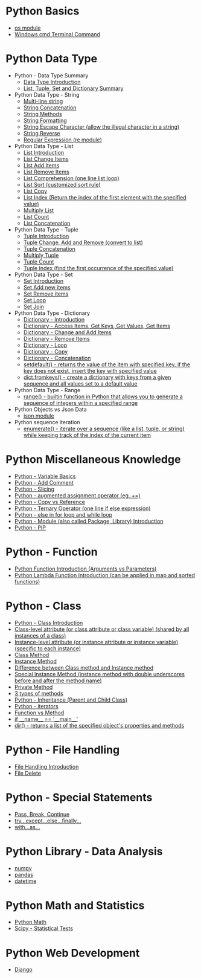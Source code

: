 # Python Basics

* [os module](https://github.com/yangshiteng/StatQuest-Study-Notes/blob/main/python/os%20module.md)
* [Windows cmd Terminal Command](https://github.com/yangshiteng/StatQuest-Study-Notes/blob/main/python/commoncommand.md)


# Python Data Type

* Python - Data Type Summary
  * [Data Type Introduction](https://github.com/yangshiteng/StatQuest-Study-Notes/blob/main/Notes/PythonCommonKnowledge.md)
  * [List, Tuple, Set and Dictionary Summary](https://github.com/yangshiteng/StatQuest-Study-Notes/blob/main/python/list%2Ctuple%2Cset%2Cdic.md)
* Python Data Type - String
  * [Multi-line string](https://github.com/yangshiteng/StatQuest-Study-Notes/blob/main/python/multi%20line%20string.md)
  * [String Concatenation](https://github.com/yangshiteng/StatQuest-Study-Notes/blob/main/python/string%20contact.md)
  * [String Methods](https://github.com/yangshiteng/StatQuest-Study-Notes/blob/main/python/string%20methods.md)
  * [String Formatting](https://github.com/yangshiteng/StatQuest-Study-Notes/blob/main/python/stringformat.md)
  * [String Escape Character (allow the illegal character in a string)](https://github.com/yangshiteng/StatQuest-Study-Notes/blob/main/python/escape%20character.md)
  * [String Reverse](https://github.com/yangshiteng/StatQuest-Study-Notes/blob/main/python/string%20reverse.md)
  * [Regular Expression (re module)](https://github.com/yangshiteng/StatQuest-Study-Notes/blob/main/python/regular%20expression.md)
* Python Data Type - List 
  * [List Introduction](https://github.com/yangshiteng/StatQuest-Study-Notes/blob/main/python/list%20introduction.md)
  * [List Change Items](https://github.com/yangshiteng/StatQuest-Study-Notes/blob/main/python/List%20Change%20Items.md)
  * [List Add Items](https://github.com/yangshiteng/StatQuest-Study-Notes/blob/main/python/listadditems.md)
  * [List Remove Items](https://github.com/yangshiteng/StatQuest-Study-Notes/blob/main/python/list%20remove.md)
  * [List Comprehension (one line list loop)](https://github.com/yangshiteng/StatQuest-Study-Notes/blob/main/python/list%20comprehension.md)
  * [List Sort (customized sort rule)](https://github.com/yangshiteng/StatQuest-Study-Notes/blob/main/python/list%20sort.md)
  * [List Copy](https://github.com/yangshiteng/StatQuest-Study-Notes/blob/main/python/list%20copy.md)
  * [List Index (Return the index of the first element with the specified value)](https://github.com/yangshiteng/StatQuest-Study-Notes/blob/main/python/list%20index.md)
   * [Multiply List](https://github.com/yangshiteng/StatQuest-Study-Notes/blob/main/python/Multiply%20List.md)
   * [List Count](https://github.com/yangshiteng/StatQuest-Study-Notes/blob/main/python/List%20count.md)
   * [List Concatenation](https://github.com/yangshiteng/StatQuest-Study-Notes/blob/main/python/list%20concatenation.md)
* Python Data Type - Tuple
  * [Tuple Introduction](https://github.com/yangshiteng/StatQuest-Study-Notes/blob/main/python/tuple%20introduction.md)
  * [Tuple Change, Add and Remove (convert to list)](https://github.com/yangshiteng/StatQuest-Study-Notes/blob/main/python/Tuple%20change.md)
  * [Tuple Concatenation](https://github.com/yangshiteng/StatQuest-Study-Notes/blob/main/python/tuple%20concate.md)
  * [Multiply Tuple](https://github.com/yangshiteng/StatQuest-Study-Notes/blob/main/python/tuple%20multiply.md)
  * [Tuple Count](https://github.com/yangshiteng/StatQuest-Study-Notes/blob/main/python/tuple%20count.md)
  * [Tuple Index (find the first occurrence of the specified value)](https://github.com/yangshiteng/StatQuest-Study-Notes/blob/main/python/tuple%20index.md)
* Python Data Type - Set 
  * [Set Introduction](https://github.com/yangshiteng/StatQuest-Study-Notes/blob/main/python/set%20introduction.md)
  * [Set Add new items](https://github.com/yangshiteng/StatQuest-Study-Notes/blob/main/python/set%20add%20new%20item.md)
  * [Set Remove items](https://github.com/yangshiteng/StatQuest-Study-Notes/blob/main/python/set%20remove%20items.md)
  * [Set Loop](https://github.com/yangshiteng/StatQuest-Study-Notes/blob/main/python/set%20loop.md)
  * [Set Join](https://github.com/yangshiteng/StatQuest-Study-Notes/blob/main/python/Set%20Join.md)
* Python Data Type - Dictionary 
  * [Dictionary - Introduction](https://github.com/yangshiteng/StatQuest-Study-Notes/blob/main/python/dictionary%20introduction.md)
  * [Dictionary - Access Items, Get Keys, Get Values, Get Items](https://github.com/yangshiteng/StatQuest-Study-Notes/blob/main/python/dictionary%20access%20items.md)
  * [Dictionary - Change and Add Items](https://github.com/yangshiteng/StatQuest-Study-Notes/blob/main/python/dictionary%20change.md)
  * [Dictionary - Remove Items](https://github.com/yangshiteng/StatQuest-Study-Notes/blob/main/python/dictionary%20remove%20item.md)
  * [Dictionary - Loop](https://github.com/yangshiteng/StatQuest-Study-Notes/blob/main/python/dictionary%20loop.md)
  * [Dictionary - Copy](https://github.com/yangshiteng/StatQuest-Study-Notes/blob/main/python/dictionary%20copy.md)
  * [Dictionary - Concatenation](https://github.com/yangshiteng/StatQuest-Study-Notes/blob/main/python/dictionary%20concatenation.md)
  * [setdefault() - returns the value of the item with specified key, if the key does not exist, insert the key with specified value](https://github.com/yangshiteng/StatQuest-Study-Notes/blob/main/python/dictionary%20setdefault.md)
  * [dict.fromkeys() - create a dictionary with keys from a given sequence and all values set to a default value](https://github.com/yangshiteng/StatQuest-Study-Notes/blob/main/python/dictionary%20fromkey.md)
* Python Data Type - Range
  * [range() - builtin function in Python that allows you to generate a sequence of integers within a specified range](https://github.com/yangshiteng/StatQuest-Study-Notes/blob/main/python/range%20function.md)
* Python Objects vs Json Data
  * [json module](https://github.com/yangshiteng/StatQuest-Study-Notes/blob/main/python/json%20module.md)
* Python sequence iteration
  * [enumerate() - iterate over a sequence (like a list, tuple, or string) while keeping track of the index of the current item](https://github.com/yangshiteng/StatQuest-Study-Notes/blob/main/python/enumerate.md)

# Python Miscellaneous Knowledge

 * [Python - Variable Basics](https://github.com/yangshiteng/StatQuest-Study-Notes/blob/main/python/Variable.md)
 * [Python - Add Comment](https://github.com/yangshiteng/StatQuest-Study-Notes/blob/main/python/addcomment.md)
 * [Python - Slicing](https://github.com/yangshiteng/StatQuest-Study-Notes/blob/main/python/pythonslicing.md)
 * [Python - augmented assignment operator (eg. +=)](https://github.com/yangshiteng/StatQuest-Study-Notes/blob/main/python/augmented%20assignment%20operator.md)
 * [Python - Copy vs Reference](https://github.com/yangshiteng/StatQuest-Study-Notes/blob/main/python/python%20copy%20vs%20reference.md)
 * [Python - Ternary Operator (one line if else expression)](https://github.com/yangshiteng/StatQuest-Study-Notes/blob/main/python/ifelse%20one%20line.md)
 * [Python - else in for loop and while loop](https://github.com/yangshiteng/StatQuest-Study-Notes/blob/main/python/while%20loop.md)
 * [Python - Module (also called Package, Library) Introduction](https://github.com/yangshiteng/StatQuest-Study-Notes/blob/main/python/python%20modules.md)
 * [Python - PIP](https://github.com/yangshiteng/StatQuest-Study-Notes/blob/main/python/python%20pip.md)



# Python - Function

* [Python Function Introduction (Arguments vs Parameters)](https://github.com/yangshiteng/StatQuest-Study-Notes/blob/main/python/python%20function.md)
* [Python Lambda Function Introduction (can be applied in map and sorted functions)](https://github.com/yangshiteng/StatQuest-Study-Notes/blob/main/python/lambda%20function.md)

# Python - Class

* [Python - Class Introduction](https://github.com/yangshiteng/StatQuest-Study-Notes/blob/main/python/python%20class.md)
* [Class-level attribute (or class attribute or class variable) (shared by all instances of a class)](https://github.com/yangshiteng/StatQuest-Study-Notes/blob/main/python/class%20level%20attribute.md)
* [Instance-level attribute (or instance attribute or instance variable) (specific to each instance)](https://github.com/yangshiteng/StatQuest-Study-Notes/blob/main/python/instant%20attribute.md)
* [Class Method](https://github.com/yangshiteng/StatQuest-Study-Notes/blob/main/python/python%20classmethod.md)
* [Instance Method](https://github.com/yangshiteng/StatQuest-Study-Notes/blob/main/python/instance%20method.md)
* [Difference between Class method and Instance method](https://github.com/yangshiteng/StatQuest-Study-Notes/blob/main/python/difference%20between%20class%20and%20instance%20method.md)
* [Special Instance Method (instance method with double underscores before and after the method name)](https://github.com/yangshiteng/StatQuest-Study-Notes/blob/main/python/magic%20method.md)
* [Private Method](https://github.com/yangshiteng/StatQuest-Study-Notes/blob/main/python/private%20method.md)
* [3 types of methods](https://github.com/yangshiteng/StatQuest-Study-Notes/blob/main/python/two%20types%20methods.md)
* [Python - Inheritance (Parent and Child Class)](https://github.com/yangshiteng/StatQuest-Study-Notes/blob/main/python/python%20inheritance.md)
* [Python - iterators](https://github.com/yangshiteng/StatQuest-Study-Notes/blob/main/python/iterator.md)
* [Function vs Method](https://github.com/yangshiteng/StatQuest-Study-Notes/blob/main/python/function%20vs%20method.md)
* [if \_\_name__ == '\_\_main__'](https://github.com/yangshiteng/StatQuest-Study-Notes/blob/main/python/ifnamemain.md)
* [dir() - returns a list of the specified object's properties and methods]()

# Python - File Handling

* [File Handling Introduction](https://github.com/yangshiteng/StatQuest-Study-Notes/blob/main/python/open%20function.md)
* [File Delete](https://github.com/yangshiteng/StatQuest-Study-Notes/blob/main/python/file%20delete.md)

# Python - Special Statements

* [Pass, Break, Continue](https://github.com/yangshiteng/StatQuest-Study-Notes/blob/main/python/pass%20break%20continue%20statements.md)
* [try...except...else...finally...](https://github.com/yangshiteng/StatQuest-Study-Notes/blob/main/python/try%20except.md)
* [with...as...](https://github.com/yangshiteng/StatQuest-Study-Notes/blob/main/python/with%20as.md)

# Python Library - Data Analysis

* [numpy](https://github.com/yangshiteng/StatQuest-Study-Notes/blob/main/python/numpy.md)
* [pandas](https://github.com/yangshiteng/StatQuest-Study-Notes/blob/main/python/pandas.md)
* [datetime](https://github.com/yangshiteng/StatQuest-Study-Notes/blob/main/python/datetime.md)

# Python Math and Statistics

* [Python Math](https://github.com/yangshiteng/StatQuest-Study-Notes/blob/main/python/math.md)
* [Scipy - Statistical Tests]()


# Python Web Development

* [Django]()



